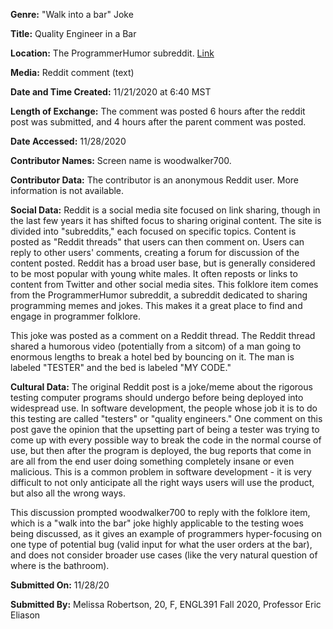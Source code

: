 **Genre:** "Walk into a bar" Joke

**Title:** Quality Engineer in a Bar

**Location:** The ProgrammerHumor subreddit. [Link](https://www.reddit.com/r/ProgrammerHumor/comments/jy6zvx/tester_untold_story_of_developers/gd237x0/)

**Media:** Reddit comment (text)

**Date and Time Created:** 11/21/2020 at 6:40 MST

**Length of Exchange:** The comment was posted 6 hours after the reddit post was submitted, and 4 hours after the parent comment was posted. 

**Date Accessed:** 11/28/2020

**Contributor Names:** Screen name is woodwalker700.

**Contributor Data:** The contributor is an anonymous Reddit user. More information is not available.

**Social Data:** Reddit is a social media site focused on link sharing, though in the last few years it has shifted focus to sharing original content. The site is divided into "subreddits," each focused on specific topics. Content is posted as "Reddit threads" that users can then comment on. Users can reply to other users' comments, creating a forum for discussion of the content posted. Reddit has a broad user base, but is generally considered to be most popular with young white males. It often reposts or links to content from Twitter and other social media sites. This folklore item comes from the ProgrammerHumor subreddit, a subreddit dedicated to sharing programming memes and jokes. This makes it a great place to find and engage in programmer folklore.

This joke was posted as a comment on a Reddit thread. The Reddit thread shared a humorous video (potentially from a sitcom) of a man going to enormous lengths to break a hotel bed by bouncing on it. The man is labeled "TESTER" and the bed is labeled "MY CODE."

**Cultural Data:**  The original Reddit post is a joke/meme about the rigorous testing computer programs should undergo before being deployed into widespread use. In software development, the people whose job it is to do this testing are called "testers" or "quality engineers." One comment on this post gave the opinion that the upsetting part of being a tester was trying to come up with every possible way to break the code in the normal course of use, but then after the program is deployed, the bug reports that come in are all from the end user doing something completely insane or even malicious. This is a common problem in software development - it is very difficult to not only anticipate all the right ways users will use the product, but also all the wrong ways. 

This discussion prompted woodwalker700 to reply with the folklore item, which is a "walk into the bar" joke highly applicable to the testing woes being discussed, as it gives an example of programmers hyper-focusing on one type of potential bug (valid input for what the user orders at the bar), and does not consider broader use cases (like the very natural question of where is the bathroom).

**Submitted On:** 11/28/20

**Submitted By:** Melissa Robertson, 20, F, ENGL391 Fall 2020, Professor Eric Eliason